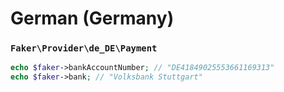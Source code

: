 # German (Germany)

### `Faker\Provider\de_DE\Payment`

```php
echo $faker->bankAccountNumber; // "DE41849025553661169313"
echo $faker->bank; // "Volksbank Stuttgart"
```
